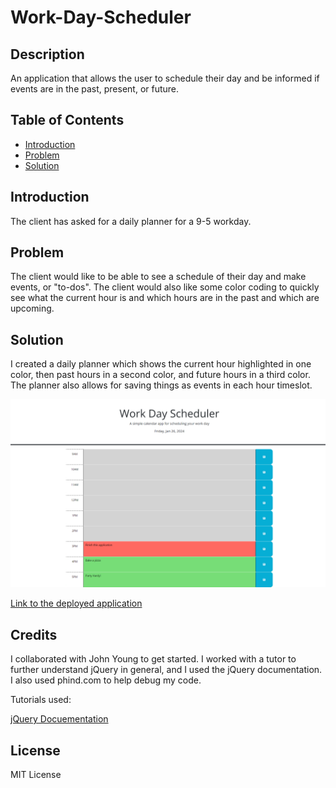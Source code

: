 # Work-Day-Scheduler

## Description

An application that allows the user to schedule their day and be informed if events are in the past, present, or future.

## Table of Contents

- [Introduction](#introduction)
- [Problem](#problem)
- [Solution](#solution)

## Introduction

The client has asked for a daily planner for a 9-5 workday.

## Problem

The client would like to be able to see a schedule of their day and make events, or "to-dos". The client would also like some color coding to quickly see what the current hour is and which hours are in the past and which are upcoming.

## Solution

I created a daily planner which shows the current hour highlighted in one color, then past hours in a second color, and future hours in a third color. The planner also allows for saving things as events in each hour timeslot.

![Screenshot of the planner](./assets/Screenshots/screenshot.png)

[Link to the deployed application](https://ktetsuyama.github.io/Work-Day-Scheduler/)

## Credits

I collaborated with John Young to get started. I worked with a tutor to further understand jQuery in general, and I used the jQuery documentation. I also used phind.com to help debug my code.

Tutorials used:

[jQuery Docuementation](https://api.jquery.com/)

## License

MIT License

